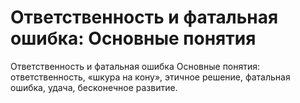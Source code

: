 # Ответственность и фатальная ошибка: Основные понятия

Ответственность и фатальная ошибка
Основные понятия: ответственность, «шкура на кону», этичное решение, фатальная ошибка, удача, бесконечное развитие.
